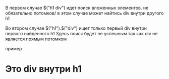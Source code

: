 В первом случае $("h1 div") идет поиск вложенных элементов. не обязательно потомков/
в этом случае может найтись div внутри другого h1

Во втором случае $("h1").$("div") ищет только первый div внутри первого найденного h1
Здесь поиск будет не успешным так как div не является прямым потомком

пример 
<h1>
<span>
<div>Это div внутри h1</div>
</span>
</h1>




